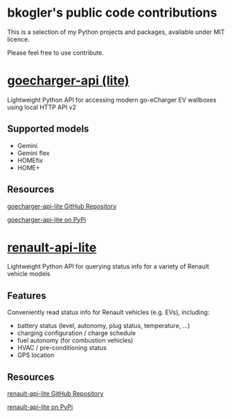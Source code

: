 # bkogler's public code contributions
This is a selection of my Python projects and packages, available under MIT licence.

Please feel free to use contribute.

# [goecharger-api (lite)]((https://github.com/bkogler/goecharger-api-lite/))
Lightweight Python API for accessing modern go-eCharger EV wallboxes using local HTTP API v2

## Supported models
* Gemini
* Gemini flex
* HOMEfix
* HOME+

## Resources
[goecharger-api-lite GitHub Repository](https://github.com/bkogler/goecharger-api-lite/)

[goecharger-api-lite on PyPi](https://pypi.org/project/goecharger-api-lite/)

# [renault-api-lite](https://github.com/bkogler/renault-api-lite/)
Lightweight Python API for querying status info for a variety of Renault vehicle models

## Features
Conveniently read status info for Renault vehicles (e.g. EVs), including:

* battery status (level, autonomy, plug status, temperature, ...)
* charging configuration / charge schedule
* fuel autonomy (for combustion vehicles)
* HVAC / pre-conditioning status
* GPS location

## Resources
[renault-api-lite GitHub Repository](https://github.com/bkogler/renault-api-lite/)

[renault-api-lite on PyPi](https://pypi.org/project/renault-api-lite/)